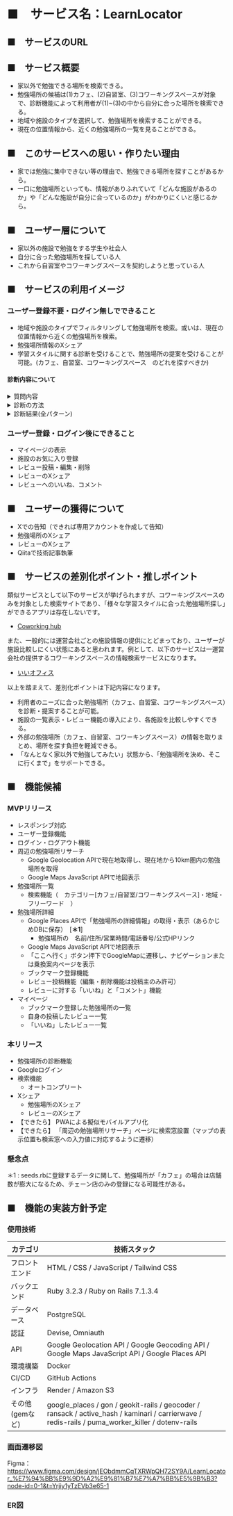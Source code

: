# ■　サービス名：LearnLocator

## ■　サービスのURL

## ■　サービス概要
- 家以外で勉強できる場所を検索できる。
- 勉強場所の候補は(1)カフェ、(2)自習室、(3)コワーキングスペースが対象で、診断機能によって利用者が(1)~(3)の中から自分に合った場所を検索できる。
- 地域や施設のタイプを選択して、勉強場所を検索することができる。
- 現在の位置情報から、近くの勉強場所の一覧を見ることができる。

## ■　このサービスへの思い・作りたい理由
- 家では勉強に集中できない等の理由で、勉強できる場所を探すことがあるから。
- 一口に勉強場所といっても、情報がありふれていて「どんな施設があるのか」や「どんな施設が自分に合っているのか」がわかりにくいと感じるから。

## ■　ユーザー層について
- 家以外の施設で勉強をする学生や社会人
- 自分に合った勉強場所を探している人
- これから自習室やコワーキングスペースを契約しようと思っている人

## ■　サービスの利用イメージ
### ユーザー登録不要・ログイン無しでできること
- 地域や施設のタイプでフィルタリングして勉強場所を検索。或いは、現在の位置情報から近くの勉強場所を検索。
- 勉強場所情報のXシェア
- 学習スタイルに関する診断を受けることで、勉強場所の提案を受けることが可能。(カフェ、自習室、コワーキングスペース　のどれを探すべきか)

#### 診断内容について
<details><summary>質問内容</summary>
診断は、ステップ入力形式で5問回答していただく想定です。  

| 質問No | 質問                            | 回答の選択肢  | 
| ------ | ------------------------------- | ------------- | 
| 1      | 広い作業スペースが欲しい        | はい / いいえ | 
| 2      | 発話・会話する                  | はい / いいえ | 
| 3      | PC作業を伴う                    | はい / いいえ | 
| 4      | 長時間勉強したい（目安：2時間） | はい / いいえ | 
| 5      | 一定期間通いたい（例：1ヶ月間） | はい / いいえ | 
</details>
<details><summary>診断の方法</summary>
下記のように質問の回答ごとに点数化し、合計点数が最大のものを提案します。  
２問目のみ、回答の重要度が高いため点数の重み付けをしています。　　

| 質問No | 質問                            | 回答の選択肢  | カフェ | 自習室 | コワーキングスペース | 
| ------ | ------------------------------- | ------------- | ------ | ------ | -------------------- | 
| 1      | 広い作業スペースが欲しい        | はい / いいえ | 0 / 1  | 1 / 0  | 1 / 0                | 
| 2      | 発話・会話する                  | はい / いいえ | 5 / 0  | 0 / 1  | 5 / 0                | 
| 3      | PC作業を伴う                    | はい / いいえ | 1 / 1  | 0 / 1  | 1 / 0                | 
| 4      | 長時間勉強したい（目安：2時間） | はい / いいえ | 0 / 1  | 1 / 0  | 1 / 0                | 
| 5      | 一定期間通いたい（例：1ヶ月間） | はい / いいえ | 0 / 1  | 1 / 0  | 1 / 0                | 
</details>
<details><summary>診断結果(全パターン)</summary>

```
1. はい, はい, はい, はい, はい => コワーキングスペース
2. はい, はい, はい, はい, いいえ => コワーキングスペース
3. はい, はい, はい, いいえ, はい => コワーキングスペース
4. はい, はい, はい, いいえ, いいえ => カフェ
5. はい, はい, いいえ, はい, はい => コワーキングスペース
6. はい, はい, いいえ, はい, いいえ => コワーキングスペース
7. はい, はい, いいえ, いいえ, はい => コワーキングスペース
8. はい, はい, いいえ, いいえ, いいえ => カフェ
9. はい, いいえ, はい, はい, はい => 自習室
10. はい, いいえ, はい, はい, いいえ => 自習室
11. はい, いいえ, はい, いいえ, はい => 自習室
12. はい, いいえ, はい, いいえ, いいえ => 自習室
13. はい, いいえ, いいえ, はい, はい => 自習室
14. はい, いいえ, いいえ, はい, いいえ => 自習室
15. はい, いいえ, いいえ, いいえ, はい => 自習室
16. はい, いいえ, いいえ, いいえ, いいえ => カフェ
17. いいえ, はい, はい, はい, はい => カフェ / コワーキングスペース
18. いいえ, はい, はい, はい, いいえ => カフェ
19. いいえ, はい, はい, いいえ, はい => カフェ
20. いいえ, はい, はい, いいえ, いいえ => カフェ
21. いいえ, はい, いいえ, はい, はい => カフェ / コワーキングスペース
22. いいえ, はい, いいえ, はい, いいえ => カフェ
23. いいえ, はい, いいえ, いいえ, はい => カフェ
24. いいえ, はい, いいえ, いいえ, いいえ => カフェ
25. いいえ, いいえ, はい, はい, はい => 自習室
26. いいえ, いいえ, はい, はい, いいえ => 自習室
27. いいえ, いいえ, はい, いいえ, はい => 自習室
28. いいえ, いいえ, はい, いいえ, いいえ => 自習室
29. いいえ, いいえ, いいえ, はい, はい => 自習室
30. いいえ, いいえ, いいえ, はい, いいえ => 自習室
31. いいえ, いいえ, いいえ, いいえ, はい => 自習室
32. いいえ, いいえ, いいえ, いいえ, いいえ => カフェ
```
</details>

### ユーザー登録・ログイン後にできること
- マイページの表示
- 施設のお気に入り登録
- レビュー投稿・編集・削除
- レビューのXシェア
- レビューへのいいね、コメント

## ■　ユーザーの獲得について
- Xでの告知（できれば専用アカウントを作成して告知）
- 勉強場所のXシェア
- レビューのXシェア
- Qiitaで技術記事執筆

## ■　サービスの差別化ポイント・推しポイント
類似サービスとして以下のサービスが挙げられますが、コワーキングスペースのみを対象とした検索サイトであり、「様々な学習スタイルに合った勉強場所探し」ができるアプリは存在しないです。  
- [Coworking hub](https://www.coworking-hub.com/)

また、一般的には運営会社ごとの施設情報の提供にとどまっており、ユーザーが施設比較しにくい状態にあると思われます。例として、以下のサービスは一運営会社の提供するコワーキングスペースの情報検索サービスになります。  　　
- [いいオフィス](https://e-office.space/)

以上を踏まえて、差別化ポイントは下記内容になります。
- 利用者のニーズに合った勉強場所（カフェ、自習室、コワーキングスペース）を診断・提案することが可能。
- 施設の一覧表示・レビュー機能の導入により、各施設を比較しやすくできる。
- 外部の勉強場所（カフェ、自習室、コワーキングスペース）の情報を取りまとめ、場所を探す負担を軽減できる。
- 「なんとなく家以外で勉強してみたい」状態から、「勉強場所を決め、そこに行くまで」をサポートできる。

## ■　機能候補
### MVPリリース
- レスポンシブ対応
- ユーザー登録機能
- ログイン・ログアウト機能
- 周辺の勉強場所リサーチ
  - Google Geolocation APIで現在地取得し、現在地から10km圏内の勉強場所を取得
  - Google Maps JavaScript APIで地図表示
- 勉強場所一覧
  - 検索機能（　カテゴリー[カフェ/自習室/コワーキングスペース]・地域・フリーワード　）
- 勉強場所詳細
  - Google Places APIで「勉強場所の詳細情報」の取得・表示（あらかじめDBに保存）　[**＊1**]
    - 勉強場所の　名前/住所/営業時間/電話番号/公式HPリンク　
  - Google Maps JavaScript APIで地図表示
  - 「ここへ行く」ボタン押下でGoogleMapに遷移し、ナビゲーションまたは乗換案内ページを表示
  - ブックマーク登録機能
  - レビュー投稿機能（編集・削除機能は投稿主のみ許可）
  - レビューに対する「いいね」と「コメント」機能
- マイページ
  - ブックマーク登録した勉強場所の一覧
  - 自身の投稿したレビュー一覧
  - 「いいね」したレビュー一覧

### 本リリース
- 勉強場所の診断機能
- Googleログイン
- 検索機能
  - オートコンプリート
- Xシェア
  - 勉強場所のXシェア
  - レビューのXシェア
- 【できたら】 PWAによる擬似モバイルアプリ化
- 【できたら】 「周辺の勉強場所リサーチ」ページに検索窓設置（マップの表示位置も検索窓への入力値に対応するように遷移）

### 懸念点
＊1 : seeds.rbに登録するデータに関して、勉強場所が「カフェ」の場合は店舗数が膨大になるため、チェーン店のみの登録になる可能性がある。

## ■　機能の実装方針予定

### 使用技術
| カテゴリ        | 技術スタック                                                                                                                                      | 
| --------------- | ------------------------------------------------------------------------------------------------------------------------------------------------- | 
| フロントエンド  | HTML / CSS / JavaScript / Tailwind CSS                                                                                                            | 
| バックエンド    | 	Ruby 3.2.3 / Ruby on Rails 7.1.3.4                                                                                                               | 
| データベース    | PostgreSQL                                                                                                                                        | 
| 認証            | Devise, Omniauth                                                                                                                                  | 
| API             | Google Geolocation API / Google Geocoding API / Google Maps JavaScript API / Google Places API                                                    | 
| 環境構築        | Docker                                                                                                                                            | 
| CI/CD           | 	GitHub Actions                                                                                                                                   | 
| インフラ        | Render / Amazon S3                                                                                                                                | 
| その他(gemなど) | google_places / gon / geokit-rails / geocoder / ransack / active_hash / kaminari / carrierwave / redis-rails / puma_worker_killer / dotenv-rails  | 

### 画面遷移図
Figma：
https://www.figma.com/design/jEObdmmCqTXRWpQH72SY9A/LearnLocator_%E7%94%BB%E9%9D%A2%E9%81%B7%E7%A7%BB%E5%9B%B3?node-id=0-1&t=Yrjiy1yTzEVb3e65-1

### ER図
